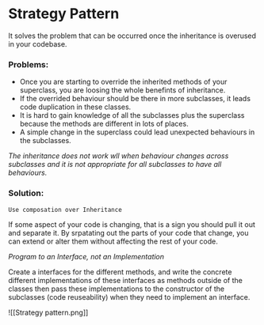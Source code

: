 # Strategy Pattern


It solves the problem that can be occurred once the inheritance is overused in your codebase. 

### Problems: 
- Once you are starting to override the inherited methods of your superclass, you are loosing the whole benefints of inheritance. 
- If the overrided behaviour should be there in more subclasses, it leads code duplication in these classes. 
- It is hard to gain knowledge of all the subclasses plus the superclass because the methods are different in lots of places. 
- A simple change in the superclass could lead unexpected behaviours in the subclasses. 

*The inheritance does not work wll when behaviour changes across subclasses and it is not appropriate for all subclasses to have all behaviours.*

### Solution:
`Use composation over Inheritance`

If some aspect of your code is changing, that is a sign you should pull it out and separate it.
By srpatating out the parts of your code that change, you can extend or alter them without affecting the rest of your code. 

*Program to an Interface, not an Implementation*

Create a interfaces for the different methods, and write the concrete different implementations of these interfaces as methods outside of the classes then pass these implementations to the constructor of the subclasses (code reuseability) when they need to implement an interface.  

![[Strategy pattern.png]]

